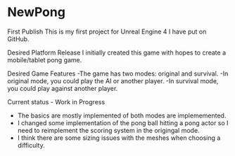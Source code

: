 # NewPong
First Publish
This is my first project for Unreal Engine 4 I have put on GitHub.

Desired Platform Release
I initially created this game with hopes to create a mobile/tablet pong game.

Desired Game Features
-The game has two modes: original and survival.
-In original mode, you could play the AI or another player.
-In survival mode, you could play against another player.

Current status - Work in Progress
- The basics are mostly implemented of both modes are implememented.
- I changed some implementation of the pong ball hitting a pong actor so I need to reimplement the scoring system in the origingal mode.
- I think there are some sizing issues with the meshes when choosing a difficulty.
